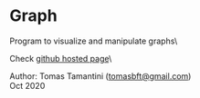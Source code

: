 # Graph

Program to visualize and manipulate graphs\

Check [github hosted page]()\

Author: Tomas Tamantini (tomasbft@gmail.com)\
Oct 2020
